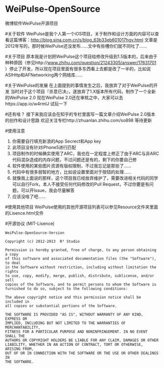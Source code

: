 WeiPulse-OpenSource
===================

微博软件WeiPulse开源项目

#关于软件
WeiPulse是我个人第一个iOS项目，关于制作和设计方面的内容可以查看这篇博客：http://blog.sina.com.cn/s/blog_63b33eb601017hgv.html
文章是2012年写的，那时候WeiPulse还没发布……文中有些槽你们就不同吐了……

#关于项目
原本我是计划把WeiPulse这个项目给修改升级到1.5版本的，后来由于种种原因（参见http://www.zhihu.com/question/21243305/answer/17631701 ）停止了开发，所以现在项目里面有很多东西看上去都是改了一半的，比如说ASIHttp和AFNetworking两个网络库……

#关于WeiPulse的发展
在上面提到的事情发生之后，我放弃了对于WeiPulse的开发
当时对于这个项目『杀意已决』，遂放弃了1.X版本所有代码，制作了一个全新的WeiPulse 2.0
现在WeiPulse 2.0还在审核之中，大家可以去https://app.io/w4rmIJ 试玩一下

#还有啥？
接下来我应该会在知乎的专栏里面写一篇文章介绍WeiPulse 2.0版本的创作和设计思路
欢迎关注专栏http://zhuanlan.zhihu.com/so898 等待更新

#使用注意
1. 你需要自行填充新浪的App Secrect和App key
2. 此项目没有针对iPhone5进行匹配
3. 项目制作的时候确实使用了ARC，我也在一定程度上修正了由于ARC与非ARC代码混杂造成的内存问题，不过问题还是有的，剩下的你要自己修
4. 软件使用的某些图片资源有版权限制，不过我忘记是那些了……
5. 代码中有很多弱智的地方，比如说设置里面对于按钮的处理……
6. 就像我上面说的那样，这个项目我已经放弃维护了，需要改进相关代码的同学可以自行Fork，本人不接受任何代码修改的Pull Request，不过你要是有问题，可以开Issue，我会尽量解答
7. 应该没啥了吧……

#使用其他项目
WeiPulse使用的其他开源项目列表可以参见Resource文件夹里面的Lisence.html文件

#开源协议 (MIT-Lisence)

    WeiPulse-OpenSource-Version
    
    Copyright (c) 2012-2013  R³ Studio
    
    Permission is hereby granted, free of charge, to any person obtaining a copy
    of this software and associated documentation files (the "Software"), to deal
    in the Software without restriction, including without limitation the rights
    to use, copy, modify, merge, publish, distribute, sublicense, and/or sell
    copies of the Software, and to permit persons to whom the Software is
    furnished to do so, subject to the following conditions:
    
    The above copyright notice and this permission notice shall be included in
    all copies or substantial portions of the Software.
    
    THE SOFTWARE IS PROVIDED "AS IS", WITHOUT WARRANTY OF ANY KIND, EXPRESS OR
    IMPLIED, INCLUDING BUT NOT LIMITED TO THE WARRANTIES OF MERCHANTABILITY,
    FITNESS FOR A PARTICULAR PURPOSE AND NONINFRINGEMENT. IN NO EVENT SHALL THE
    AUTHORS OR COPYRIGHT HOLDERS BE LIABLE FOR ANY CLAIM, DAMAGES OR OTHER
    LIABILITY, WHETHER IN AN ACTION OF CONTRACT, TORT OR OTHERWISE, ARISING FROM,
    OUT OF OR IN CONNECTION WITH THE SOFTWARE OR THE USE OR OTHER DEALINGS IN
    THE SOFTWARE.
